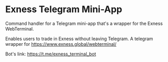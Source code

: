 # Exness Telegram Mini-App
Command handler for a Telegram mini-app that's a wrapper for the Exness WebTerminal.

Enables users to trade in Exness without leaving Telegram.
A telegram wrapper for https://www.exness.global/webterminal/

Bot's link: https://t.me/exness_terminal_bot

